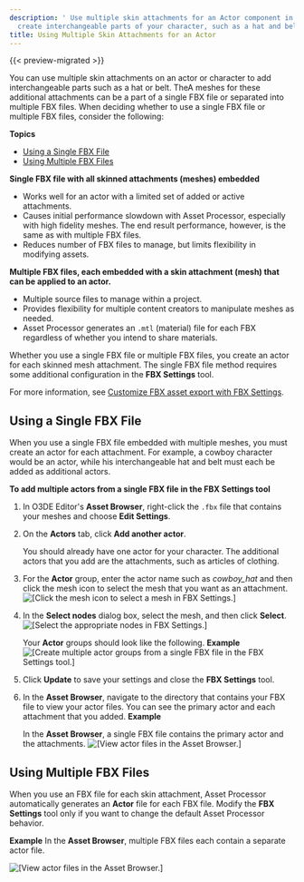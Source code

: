 ```yaml
---
description: ' Use multiple skin attachments for an Actor component in Open 3D Engine to
  create interchangeable parts of your character, such as a hat and belt. '
title: Using Multiple Skin Attachments for an Actor
---
```


{{< preview-migrated >}}

You can use multiple skin attachments on an actor or character to add interchangeable parts such as a hat or belt. TheA meshes for these additional attachments can be a part of a single FBX file or separated into multiple FBX files. When deciding whether to use a single FBX file or multiple FBX files, consider the following:

**Topics**
- [Using a Single FBX File](#using-a-single-fbx-file)
- [Using Multiple FBX Files](#using-multiple-fbx-files)

**Single FBX file with all skinned attachments (meshes) embedded**
+ Works well for an actor with a limited set of added or active attachments.
+ Causes initial performance slowdown with Asset Processor, especially with high fidelity meshes. The end result performance, however, is the same as with multiple FBX files.
+ Reduces number of FBX files to manage, but limits flexibility in modifying assets.

**Multiple FBX files, each embedded with a skin attachment (mesh) that can be applied to an actor.**
+ Multiple source files to manage within a project.
+ Provides flexibility for multiple content creators to manipulate meshes as needed.
+ Asset Processor generates an `.mtl` (material) file for each FBX regardless of whether you intend to share materials.

Whether you use a single FBX file or multiple FBX files, you create an actor for each skinned mesh attachment. The single FBX file method requires some additional configuration in the **FBX Settings** tool.

For more information, see [Customize FBX asset export with FBX Settings](/docs/user-guide/assets/fbx-settings/).

## Using a Single FBX File

When you use a single FBX file embedded with multiple meshes, you must create an actor for each attachment. For example, a cowboy character would be an actor, while his interchangeable hat and belt must each be added as additional actors.

**To add multiple actors from a single FBX file in the FBX Settings tool**

1. In O3DE Editor's **Asset Browser**, right\-click the `.fbx` file that contains your meshes and choose **Edit Settings**.

1. On the **Actors** tab, click **Add another actor**.

   You should already have one actor for your character. The additional actors that you add are the attachments, such as articles of clothing.

1. For the **Actor** group, enter the actor name such as *cowboy\_hat* and then click the mesh icon to select the mesh that you want as an attachment.
![\[Click the mesh icon to select a mesh in FBX Settings.\]](/images/user-guide/component/component-actor-single-fbx-2.png)

1. In the **Select nodes** dialog box, select the mesh, and then click **Select**.
![\[Select the appropriate nodes in FBX Settings.\]](/images/user-guide/component/component-actor-single-fbx-3.png)

   Your **Actor** groups should look like the following.
**Example**
![\[Create multiple actor groups from a single FBX file in the FBX Settings tool.\]](/images/user-guide/component/component-actor-single-fbx-1.png)

1. Click **Update** to save your settings and close the **FBX Settings** tool.

1. In the **Asset Browser**, navigate to the directory that contains your FBX file to view your actor files. You can see the primary actor and each attachment that you added.
**Example**

   In the **Asset Browser**, a single FBX file contains the primary actor and the attachments.
![\[View actor files in the Asset Browser.\]](/images/user-guide/component/component-actor-component-entity-setup-1.png)

## Using Multiple FBX Files

When you use an FBX file for each skin attachment, Asset Processor automatically generates an **Actor** file for each FBX file. Modify the **FBX Settings** tool only if you want to change the default Asset Processor behavior.

**Example**
In the **Asset Browser**, multiple FBX files each contain a separate actor file.

![\[View actor files in the Asset Browser.\]](/images/user-guide/component/component-actor-multiple-fbx-files.png)
